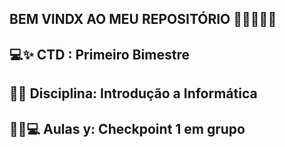 ## BEM VINDX AO MEU REPOSITÓRIO 👩‍💻👩‍💻✨

## 💻✨ CTD : Primeiro Bimestre 
## 📃✨ Disciplina: Introdução a Informática 
## 👩‍💻💻 __Aulas y: Checkpoint 1 em grupo__
